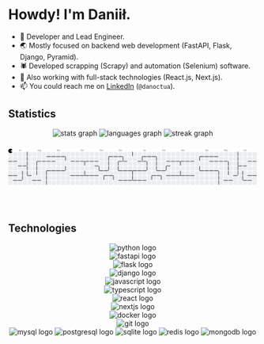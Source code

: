 # Howdy! I'm Daniił.

- 🐍 Developer and Lead Engineer.
- 🌏 Mostly focused on backend web development (FastAPI, Flask, Django, Pyramid).
- 🕷 Developed scrapping (Scrapy) and automation (Selenium) software.
- 🌱 Also working with full-stack technologies (React.js, Next.js).
- 📫 You could reach me on [LinkedIn](https://www.linkedin.com/in/danoctua/) (`@danoctua`).


## Statistics
<div align="center">
  <img src="https://github-readme-stats.vercel.app/api?username=danoctua&hide_title=true&hide_rank=true&show_icons=true&include_all_commits=true&count_private=true&disable_animations=false&theme=dark&locale=en&hide_border=true&order=1" height="150" alt="stats graph"  />
  <img src="https://github-readme-stats.vercel.app/api/top-langs?username=danoctua&locale=en&hide_title=false&layout=compact&card_width=320&langs_count=5&theme=dark&hide_border=true&order=2" height="150" alt="languages graph"  />
  <img src="https://streak-stats.demolab.com?user=danoctua&locale=en&mode=weekly&theme=dark&hide_border=true&border_radius=5&order=3" height="150" alt="streak graph"  />
</div>

###

<picture>
  <source media="(prefers-color-scheme: dark)" srcset="https://raw.githubusercontent.com/danoctua/danoctua/output/pacman-contribution-graph-dark.svg">
  <source media="(prefers-color-scheme: light)" srcset="https://raw.githubusercontent.com/danoctua/danoctua/output/pacman-contribution-graph.svg">
  <img alt="pacman contribution graph" src="https://raw.githubusercontent.com/danoctua/danoctua/output/pacman-contribution-graph.svg">
</picture>

###

<br clear="both">

## Technologies

<div align="center">
  <img src="https://cdn.simpleicons.org/python/3776AB" height="40" alt="python logo"  />
  <span style="display: inline-block" width="12" />
  <img src="https://cdn.simpleicons.org/fastapi/009688" height="40" alt="fastapi logo"  />
  <span style="display: inline-block" width="12" />
  <img src="https://cdn.jsdelivr.net/gh/devicons/devicon/icons/flask/flask-original.svg" height="40" alt="flask logo"  />
  <span style="display: inline-block" width="12" />
  <img src="https://cdn.simpleicons.org/django/092E20" height="40" alt="django logo"  />
  <span style="display: inline-block" width="12" />
  <img src="https://cdn.simpleicons.org/javascript/F7DF1E" height="40" alt="javascript logo"  />
  <span style="display: inline-block" width="12" />
  <img src="https://cdn.simpleicons.org/typescript/3178C6" height="40" alt="typescript logo"  />
  <span style="display: inline-block" width="12" />
  <img src="https://cdn.simpleicons.org/react/61DAFB" height="40" alt="react logo"  />
  <span style="display: inline-block" width="12" />
  <img src="https://cdn.simpleicons.org/nextdotjs/000000" height="40" alt="nextjs logo"  />
  <span style="display: inline-block" width="12" />
  <img src="https://cdn.simpleicons.org/docker/2496ED" height="40" alt="docker logo"  />
  <span style="display: inline-block" width="12" />
  <img src="https://cdn.simpleicons.org/git/F05032" height="40" alt="git logo"  />
  <span style="display: inline-block" width="12" />
  <img src="https://cdn.simpleicons.org/mysql/4479A1" height="40" alt="mysql logo"  />
  <span style="display: inline-block" width="12" />
  <img src="https://cdn.simpleicons.org/postgresql/4169E1" height="40" alt="postgresql logo"  />
  <span style="display: inline-block" width="12" />
  <img src="https://cdn.simpleicons.org/sqlite/003B57" height="40" alt="sqlite logo"  />
  <span style="display: inline-block" width="12" />
  <img src="https://cdn.jsdelivr.net/gh/devicons/devicon/icons/redis/redis-original.svg" height="40" alt="redis logo"  />
  <span style="display: inline-block" width="12" />
  <img src="https://cdn.jsdelivr.net/gh/devicons/devicon/icons/mongodb/mongodb-original.svg" height="40" alt="mongodb logo"  />
</div>

###